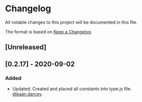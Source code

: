 # Changelog

All notable changes to this project will be documented in this file.

The format is based on [Keep a Changelog](https://keepachangelog.com/en/1.0.0/).

## [Unreleased]

## [0.2.17] - 2020-09-02

### Added

- Updated: Created and placed all constants into type.js file. [@kaan.darcey](https://github.com/KDarcey).
